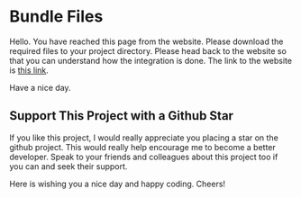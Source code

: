 # Bundle Files
Hello. You have reached this page from the website. Please download the required files to your project directory. Please head back to the
website so that you can understand how the integration is done. The link to the website is <a href="https://sricharankrishnan.github.io/click-image-play-youtube-video/">this link</a>.

Have a nice day.

##  Support This Project with a Github Star
If you like this project, I would really appreciate you placing a star on the github project. This would really help encourage me to become a better developer.
Speak to your friends and colleagues about this project too if you can and seek their support.

Here is wishing you a nice day and happy coding. Cheers!
